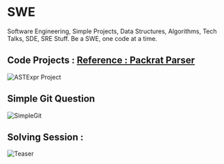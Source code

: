 # SWE
Software Engineering, Simple Projects, Data Structures, Algorithms, Tech Talks, SDE, SRE Stuff. Be a SWE, one code at a time. 

## Code Projects : [Reference : Packrat Parser](https://github.com/taocpp/PEGTL)

![ASTExpr Project](https://raw.githubusercontent.com/codersguild/SWE/master/Code%20Project/exprclass.PNG)

## Simple Git Question 

![SimpleGit](https://raw.githubusercontent.com/codersguild/SWE/master/Design%20Discussions/Github%20Implementation.PNG)

## Solving Session : 

![Teaser](https://raw.githubusercontent.com/codersguild/SWE/master/Discussion%20Images/session-5/design.jpeg)
